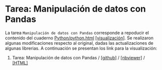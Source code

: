 # Tarea: Manipulación de datos con Pandas

La tarea `Manipulación de datos con Pandas` corresponde a repoducir el contenido del cuaderno [Python/python.html](Python/python.html) [[visualización]](https://htmlpreview.github.io/?https://github.com/dicrojasch//homeworks_data_science/tree/master/4.manipulacion_datos/Python/python.html). Se realizaron algunas modificaciones respecto al original, dadas las actualizaciones de algunas librerias. A continuación se presentan los link para la visualización:

1. Tarea: Manipulación de datos con Pandas / [[github]](https://github.com/dicrojasch/homeworks_data_science/tree/master/4.manipulacion_datos/data_pandas.ipynb) / [[nbviewer]](https://nbviewer.jupyter.org/github/dicrojasch/homeworks_data_science/tree/master/4.manipulacion_datos/data_pandas.ipynb) / [[HTML]](https://htmlpreview.github.io/?https://github.com/dicrojasch//homeworks_data_science/tree/master/4.manipulacion_datos/data.pandas.html) 
